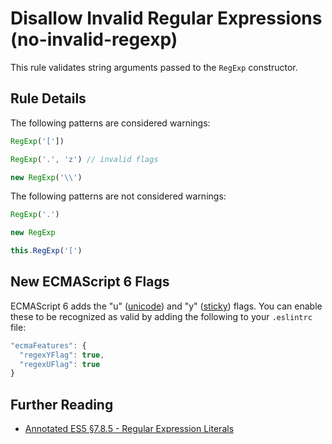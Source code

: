 # Disallow Invalid Regular Expressions (no-invalid-regexp)

This rule validates string arguments passed to the `RegExp` constructor.

## Rule Details

The following patterns are considered warnings:

```js
RegExp('['])
```

```js
RegExp('.', 'z') // invalid flags
```

```js
new RegExp('\\')
```

The following patterns are not considered warnings:

```js
RegExp('.')
```

```js
new RegExp
```

```js
this.RegExp('[')
```

## New ECMAScript 6 Flags

ECMAScript 6 adds the "u" ([unicode](https://people.mozilla.org/~jorendorff/es6-draft.html#sec-get-regexp.prototype.unicode)) and "y" ([sticky](https://people.mozilla.org/~jorendorff/es6-draft.html#sec-get-regexp.prototype.sticky)) flags. You can enable these to be recognized as valid by adding the following to your `.eslintrc` file:

```js
"ecmaFeatures": {
  "regexYFlag": true,
  "regexUFlag": true
}
```

## Further Reading

* [Annotated ES5 §7.8.5 - Regular Expression Literals](http://es5.github.io/#x7.8.5)
